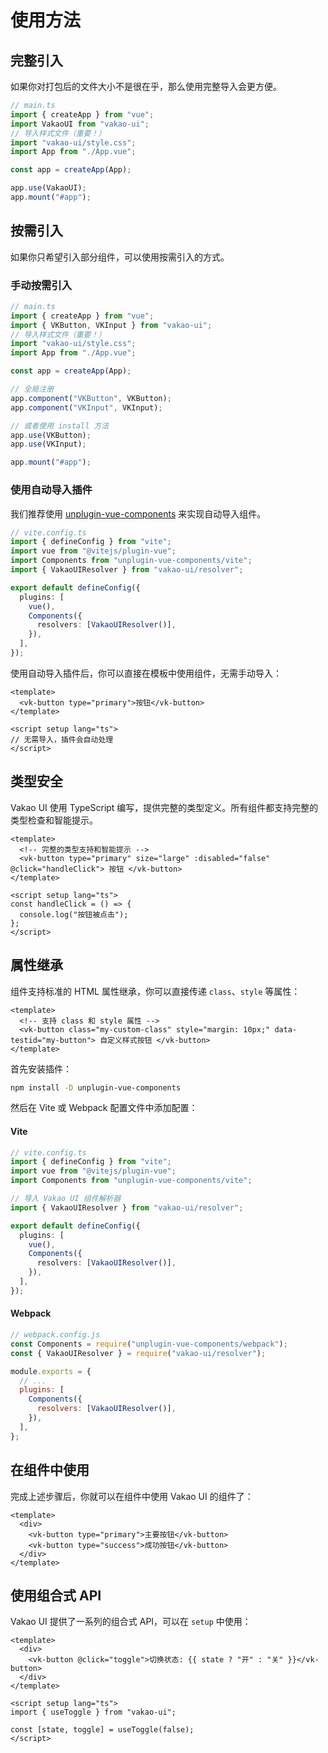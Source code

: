 # 使用方法

## 完整引入

如果你对打包后的文件大小不是很在乎，那么使用完整导入会更方便。

```ts
// main.ts
import { createApp } from "vue";
import VakaoUI from "vakao-ui";
// 导入样式文件（重要！）
import "vakao-ui/style.css";
import App from "./App.vue";

const app = createApp(App);

app.use(VakaoUI);
app.mount("#app");
```

## 按需引入

如果你只希望引入部分组件，可以使用按需引入的方式。

### 手动按需引入

```ts
// main.ts
import { createApp } from "vue";
import { VKButton, VKInput } from "vakao-ui";
// 导入样式文件（重要！）
import "vakao-ui/style.css";
import App from "./App.vue";

const app = createApp(App);

// 全局注册
app.component("VKButton", VKButton);
app.component("VKInput", VKInput);

// 或者使用 install 方法
app.use(VKButton);
app.use(VKInput);

app.mount("#app");
```

### 使用自动导入插件

我们推荐使用 [unplugin-vue-components](https://github.com/antfu/unplugin-vue-components) 来实现自动导入组件。

```ts
// vite.config.ts
import { defineConfig } from "vite";
import vue from "@vitejs/plugin-vue";
import Components from "unplugin-vue-components/vite";
import { VakaoUIResolver } from "vakao-ui/resolver";

export default defineConfig({
  plugins: [
    vue(),
    Components({
      resolvers: [VakaoUIResolver()],
    }),
  ],
});
```

使用自动导入插件后，你可以直接在模板中使用组件，无需手动导入：

```vue
<template>
  <vk-button type="primary">按钮</vk-button>
</template>

<script setup lang="ts">
// 无需导入，插件会自动处理
</script>
```

## 类型安全

Vakao UI 使用 TypeScript 编写，提供完整的类型定义。所有组件都支持完整的类型检查和智能提示。

```vue
<template>
  <!-- 完整的类型支持和智能提示 -->
  <vk-button type="primary" size="large" :disabled="false" @click="handleClick"> 按钮 </vk-button>
</template>

<script setup lang="ts">
const handleClick = () => {
  console.log("按钮被点击");
};
</script>
```

## 属性继承

组件支持标准的 HTML 属性继承，你可以直接传递 `class`、`style` 等属性：

```vue
<template>
  <!-- 支持 class 和 style 属性 -->
  <vk-button class="my-custom-class" style="margin: 10px;" data-testid="my-button"> 自定义样式按钮 </vk-button>
</template>
```

首先安装插件：

```bash
npm install -D unplugin-vue-components
```

然后在 Vite 或 Webpack 配置文件中添加配置：

#### Vite

```ts
// vite.config.ts
import { defineConfig } from "vite";
import vue from "@vitejs/plugin-vue";
import Components from "unplugin-vue-components/vite";

// 导入 Vakao UI 组件解析器
import { VakaoUIResolver } from "vakao-ui/resolver";

export default defineConfig({
  plugins: [
    vue(),
    Components({
      resolvers: [VakaoUIResolver()],
    }),
  ],
});
```

#### Webpack

```js
// webpack.config.js
const Components = require("unplugin-vue-components/webpack");
const { VakaoUIResolver } = require("vakao-ui/resolver");

module.exports = {
  // ...
  plugins: [
    Components({
      resolvers: [VakaoUIResolver()],
    }),
  ],
};
```

## 在组件中使用

完成上述步骤后，你就可以在组件中使用 Vakao UI 的组件了：

```vue
<template>
  <div>
    <vk-button type="primary">主要按钮</vk-button>
    <vk-button type="success">成功按钮</vk-button>
  </div>
</template>
```

## 使用组合式 API

Vakao UI 提供了一系列的组合式 API，可以在 `setup` 中使用：

```vue
<template>
  <div>
    <vk-button @click="toggle">切换状态: {{ state ? "开" : "关" }}</vk-button>
  </div>
</template>

<script setup lang="ts">
import { useToggle } from "vakao-ui";

const [state, toggle] = useToggle(false);
</script>
```
